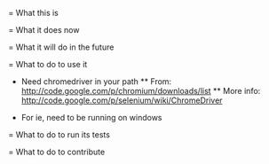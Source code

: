 = What this is

= What it does now

= What it will do in the future

= What to do to use it
* Need chromedriver in your path
** From: http://code.google.com/p/chromium/downloads/list
** More info: http://code.google.com/p/selenium/wiki/ChromeDriver

* For ie, need to be running on windows

= What to do to run its tests

= What to do to contribute